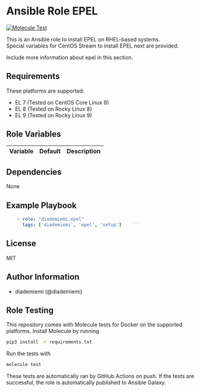 Ansible Role EPEL
=========

[![Molecule Test](https://github.com/diademiemi/ansible_role_epel/actions/workflows/molecule.yml/badge.svg)](https://github.com/diademiemi/ansible_role_epel/actions/workflows/molecule.yml)

This is an Ansible role to install EPEL on RHEL-based systems.  
Special variables for CentOS Stream to install EPEL next are provided.  

Include more information about epel in this section.

Requirements
------------
These platforms are supported:
- EL 7 (Tested on CentOS Core Linux 8)  
- EL 8 (Tested on Rocky Linux 8)  
- EL 9 (Tested on Rocky Linux 9)  

<!-- 
- List hardware requirements here  
-->

Role Variables
--------------

Variable | Default | Description
--- | --- | ---
<!--
`variable` | `default` | Variable example
`long_variable` | See [defaults/main.yml](./defaults/main.yml) | Variable referring to defaults
`distro_specific_variable` | See [vars/debian.yml](./vars/debian.yml) | Variable referring to distro-specific variables
-->

Dependencies
------------
<!-- List dependencies on other roles or criteria -->
None

Example Playbook
----------------

```yaml
    - role: "diademiemi.epel"
      tags: ['diademiemi', 'epel', 'setup']    ```

```

License
-------

MIT

Author Information
------------------

- diademiemi (@diademiemi)

Role Testing
------------

This repository comes with Molecule tests for Docker on the supported platforms.
Install Molecule by running

```bash
pip3 install -r requirements.txt
```

Run the tests with

```bash
molecule test
```

These tests are automatically ran by GitHub Actions on push. If the tests are successful, the role is automatically published to Ansible Galaxy.

